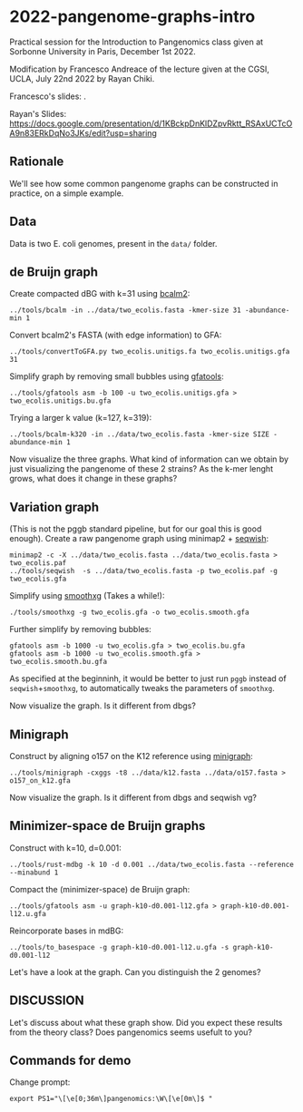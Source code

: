 # 2022-pangenome-graphs-intro

Practical session for the Introduction to Pangenomics class given at Sorbonne University in Paris, December 1st 2022.

Modification by Francesco Andreace of the lecture given at the CGSI, UCLA, July 22nd 2022 by Rayan Chiki. 

Francesco's slides: .

Rayan's Slides: https://docs.google.com/presentation/d/1KBckpDnKlDZpvRktt_RSAxUCTcOA9n83ERkDqNo3JKs/edit?usp=sharing

## Rationale

We'll see how some common pangenome graphs can be constructed in practice, on a simple example. 

## Data

Data is two E. coli genomes, present in the `data/` folder.

## de Bruijn graph

Create compacted dBG with k=31 using [bcalm2](https://github.com/GATB/bcalm):

    ../tools/bcalm -in ../data/two_ecolis.fasta -kmer-size 31 -abundance-min 1

Convert bcalm2's FASTA (with edge information) to GFA:

    ../tools/convertToGFA.py two_ecolis.unitigs.fa two_ecolis.unitigs.gfa 31

Simplify graph by removing small bubbles using [gfatools](https://github.com/lh3/gfatools):

    ../tools/gfatools asm -b 100 -u two_ecolis.unitigs.gfa > two_ecolis.unitigs.bu.gfa

Trying a larger k value (k=127, k=319):

    ../tools/bcalm-k320 -in ../data/two_ecolis.fasta -kmer-size SIZE -abundance-min 1

Now visualize the three graphs. 
What kind of information can we obtain by just visualizing the pangenome of these 2 strains? 
As the k-mer lenght grows, what does it change in these graphs?

## Variation graph

(This is not the pggb standard pipeline, but for our goal this is good enough).
Create a raw pangenome graph using minimap2 + [seqwish](https://github.com/ekg/seqwish):

    minimap2 -c -X ../data/two_ecolis.fasta ../data/two_ecolis.fasta > two_ecolis.paf
    ../tools/seqwish  -s ../data/two_ecolis.fasta -p two_ecolis.paf -g two_ecolis.gfa

Simplify using [smoothxg](https://github.com/pangenome/smoothxg) (Takes a while!):

    ./tools/smoothxg -g two_ecolis.gfa -o two_ecolis.smooth.gfa

Further simplify by removing bubbles:

    gfatools asm -b 1000 -u two_ecolis.gfa > two_ecolis.bu.gfa
    gfatools asm -b 1000 -u two_ecolis.smooth.gfa > two_ecolis.smooth.bu.gfa

As specified at the beginninh, it would be better to just run `pggb` instead of `seqwish`+`smoothxg`, to automatically tweaks the parameters of `smoothxg`.

Now visualize the graph. Is it different from dbgs?


## Minigraph

Construct by aligning o157 on the K12 reference using [minigraph](https://github.com/lh3/minigraph):

    ../tools/minigraph -cxggs -t8 ../data/k12.fasta ../data/o157.fasta > o157_on_k12.gfa

Now visualize the graph. Is it different from dbgs and seqwish vg?

## Minimizer-space de Bruijn graphs

Construct with k=10, d=0.001:

    ../tools/rust-mdbg -k 10 -d 0.001 ../data/two_ecolis.fasta --reference --minabund 1

Compact the (minimizer-space) de Bruijn graph:

    ../tools/gfatools asm -u graph-k10-d0.001-l12.gfa > graph-k10-d0.001-l12.u.gfa

Reincorporate bases in mdBG:

    ../tools/to_basespace -g graph-k10-d0.001-l12.u.gfa -s graph-k10-d0.001-l12

Let's have a look at the graph. Can you distinguish the 2 genomes?

## DISCUSSION

Let's discuss about what these graph show.
Did you expect these results from the theory class?
Does pangenomics seems usefult to you?

## Commands for demo

Change prompt:

    export PS1="\[\e[0;36m\]pangenomics:\W\[\e[0m\]$ "

